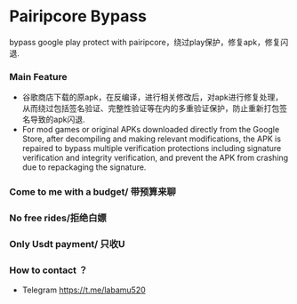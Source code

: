 # Pairipcore Bypass

bypass google play protect with pairipcore，绕过play保护，修复apk，修复闪退. 

### Main Feature

* 谷歌商店下载的原apk，在反编译，进行相关修改后，对apk进行修复处理，从而绕过包括签名验证、完整性验证等在内的多重验证保护，防止重新打包签名导致的apk闪退.  
* For mod games or original APKs downloaded directly from the Google Store, after decompiling and making relevant modifications, the APK is repaired to bypass multiple verification protections including signature verification and integrity verification, and prevent the APK from crashing due to repackaging the signature.

### Come to me with a budget/ 带预算来聊
### No free rides/拒绝白嫖 

### Only Usdt payment/ 只收U

### How to contact ？

* Telegram https://t.me/labamu520
